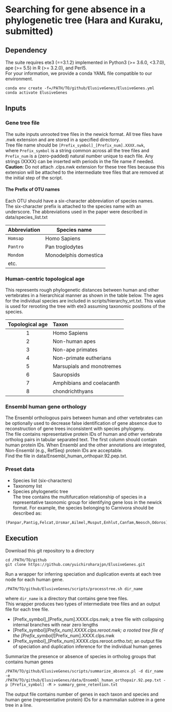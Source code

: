 # Searching for gene absence in a phylogenetic tree (Hara and Kuraku, submitted)

## Dependency

The suite requires ete3 (==3.1.2) implemented in Python3 (>= 3.6.0, <3.7.0), ape (>= 5.5) in R (>= 3.2.0), and Perl5.  
For your information, we provide a conda YAML file compatible to our environment.  
```
conda env create -f=/PATH/TO/github/ElusiveGenes/ElusiveGenes.yml
conda activate ElusiveGenes
```
  

## Inputs

### Gene tree file
The suite inputs unrooted tree files in the newick format. All tree files have .nwk extension and are stored in a specified directory.  
Tree file name should be `[Prefix_symbol]_[Prefix_num].XXXX.nwk`,  
where `Prefix_symbol` is a string common across all the tree files and `Prefix_num` is a (zero-padded) natural number unique to each file. Any strings (XXXX) can be inserted with periods in the file name if needed.  
**Caution**: Do not attach .clps.nwk extension for these tree files because this extension will be attached to the intermediate tree files that are removed at the initial step of the script.
#### The Prefix of OTU names
Each OTU should have a six-character abbreviation of species names.  
The six-character prefix is attached to the species name with an underscore.
The abbreviations used in the paper were described in data/species_list.txt  

| Abbreviation | Species name |
----|---- 
| `Homsap` | Homo Sapiens |
| `Pantro` | Pan troglodytes |
| `Mondom` | Monodelphis domestica |
| etc. |



### Human-centric topological age 
This represents rough phylogenetic distances between human and other vertebrates in a hierarchical manner as shown in the table below. The ages for the individual species are included in scripts/hierarchy_vrt.txt.
This value is used for rerooting the tree with ete3 assuming taxonomic positions of the species.

| Topological age | Taxon |
|:---:|:---|
| 1 | Homo Sapiens |
| 2 | Non-human apes |
| 3 | Non-ape primates |
| 4 | Non-primate eutherians |
| 5 | Marsupials and monotremes |
| 6 | Sauropsids |
| 7 | Amphibians and coelacanth |
| 8 | chondrichthyans |


### Ensembl human gene orthology
The Ensembl orthologous pairs between human and other vertebrates can be optionally used to decrease false identification of gene absence due to reconstruction of gene trees inconsistent with species phylogeny.  
The file contains representative protein IDs of human and other vertebrate ortholog pairs in tabular separated text. The first column should contain human protein IDs. When Ensembl and the other annotations are integrated, Non-Ensembl (e.g., RefSeq) protein IDs are acceptable.  
Find the file in data/Ensembl_human_orthopair.92.pep.txt.


### Preset data
- Species list (six-characters)
- Taxonomy list
- Species phylogenetic tree  
The tree contains the multifurcation relationship of species in a representative taxonomic group for identifying gene loss in the newick format.
For example, the species belonging to Carnivora should be described as:
```
(Panpar,Pantig,Felcat,Ursmar,Ailmel,Musput,Enhlut,Canfam,Neosch,Odoros)Carnivora
```

## Execution

Download this git repository to a directory
```
cd /PATH/TO/github
git clone https://github.com/yuichiroharajpn/ElusiveGenes.git
```

Run a wrapper for inferring speciation and duplication events at each tree node for each human gene.
```
/PATH/TO/github/ElusiveGenes/scripts/processtree.sh dir_name
```
where `dir_name` is a directory that contains gene tree files.  
This wrapper produces two types of intermediate tree files and an output file for each tree file.
- [Prefix_symbol]_[Prefix_num].XXXX.clps.nwk; a tree file with collapsing internal branches with near zero lengths
- [Prefix_symbol]_[Prefix_num].XXXX.clps.reroot.nwk; a rooted tree file of the [Prefix_symbol]_[Prefix_num].XXXX.clps.nwk
- [Prefix_symbol]_[Prefix_num].XXXX.clps.reroot.ortho.txt; an output file of speciation and duplication inference for the individual human genes  
  

Summarize the presence or absence of species in ortholog groups that contains human genes
```
/PATH/TO/github/ElusiveGenes/scripts/summarize_absence.pl -d dir_name -e /PATH/TO/github/ElusiveGenes/data/Ensembl_human_orthopair.92.pep.txt -p [Prefix_symbol] -M > summary_gene_retention.txt
```
The output file contains number of genes in each taxon and species and human gene (representative protein) IDs for a mammalian subtree in a gene tree in a line.
